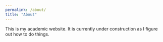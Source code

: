 ```yaml
---
permalink: /about/
title: "About"
---
```


This is my academic website. It is currently under construction as I figure out how to do things.
